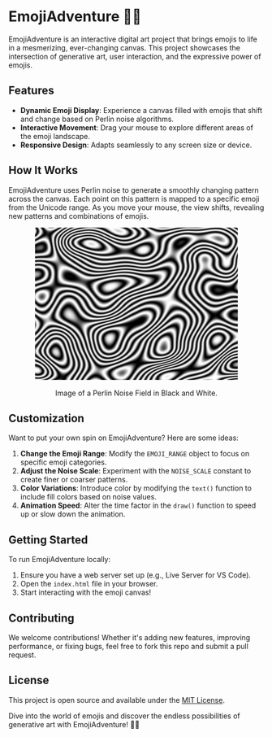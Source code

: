 # EmojiAdventure 🌈✨

EmojiAdventure is an interactive digital art project that brings emojis to life in a mesmerizing, ever-changing canvas. This project showcases the intersection of generative art, user interaction, and the expressive power of emojis.

## Features

- **Dynamic Emoji Display**: Experience a canvas filled with emojis that shift and change based on Perlin noise algorithms.
- **Interactive Movement**: Drag your mouse to explore different areas of the emoji landscape.
- **Responsive Design**: Adapts seamlessly to any screen size or device.

## How It Works

EmojiAdventure uses Perlin noise to generate a smoothly changing pattern across the canvas. Each point on this pattern is mapped to a specific emoji from the Unicode range. As you move your mouse, the view shifts, revealing new patterns and combinations of emojis.

<div align="center">
  <img src="src\assets\img\Perlin-Noise-Field.png" alt="Image of a Perlin Noise Field in Black and Whit" style="width:400px; height:300px;">
  <p style="text-align: center;">Image of a Perlin Noise Field in Black and White.</p>
</div>

## Customization

Want to put your own spin on EmojiAdventure? Here are some ideas:

1. **Change the Emoji Range**: Modify the `EMOJI_RANGE` object to focus on specific emoji categories.
2. **Adjust the Noise Scale**: Experiment with the `NOISE_SCALE` constant to create finer or coarser patterns.
3. **Color Variations**: Introduce color by modifying the `text()` function to include fill colors based on noise values.
4. **Animation Speed**: Alter the time factor in the `draw()` function to speed up or slow down the animation.

## Getting Started

To run EmojiAdventure locally:

1. Ensure you have a web server set up (e.g., Live Server for VS Code).
2. Open the `index.html` file in your browser.
3. Start interacting with the emoji canvas!

## Contributing

We welcome contributions! Whether it's adding new features, improving performance, or fixing bugs, feel free to fork this repo and submit a pull request.

## License

This project is open source and available under the [MIT License](LICENSE).

Dive into the world of emojis and discover the endless possibilities of generative art with EmojiAdventure! 🚀🎨